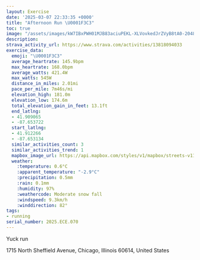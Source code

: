 ```yaml
---
layout: Exercise
date: '2025-03-07 22:33:35 +0000'
title: "Afternoon Run \U0001F3C3"
toc: true
image: "/assets/images/kW7IBxPWH01MJB83aciuPEKL-XLVovkedJrZVyB8tA0-2048x1536.jpg.jpeg"
description:
strava_activity_url: https://www.strava.com/activities/13818094033
exercise_data:
  emoji: "\U0001F3C3"
  average_heartrate: 145.9bpm
  max_heartrate: 168.0bpm
  average_watts: 421.4W
  max_watts: 545W
  distance_in_miles: 2.01mi
  pace_per_mile: 7m46s/mi
  elevation_high: 181.0m
  elevation_low: 174.6m
  total_elevation_gain_in_feet: 13.1ft
  end_latlng:
  - 41.909065
  - -87.653722
  start_latlng:
  - 41.912266
  - -87.653134
  similar_activities_count: 3
  similar_activities_trend: 1
  mapbox_image_url: https://api.mapbox.com/styles/v1/mapbox/streets-v11/static/path-5+787af2-1.0(q%7Bx~Frl~uODe%40Cu%40CQEM%3FEIMAOXc%40t%40q%40NIXc%40TqBByALe%40DgBH%7B%40CYB_BE%7BC%40k%40CcC%40uC%40i%40G_C%40c%40Cc%40%40CLGHMRKd%40In%40Ah%40D%60%40A%60%40%3F~BK%5EB%5ECbF%3F~AEd%40%40l%40EXDZ%3FjBK%60DCZ%40LJJIdA%3FbCMV%40FDB%7C%40JtADdA%3FpBKrDAxBBxEAvBCFsB~A%5BZ%5DNSD%5BVMRUh%40GJs%40b%40wBfBEJDb%40b%40vABN%5D%60%40aAz%40KDw%40f%40EJFCVWFA%40%40SZO%5Ci%40VQJ_%40h%40i%40Rq%40t%40OJC%3FACBCPIh%40q%40TOP%5BNGH%40%60%40_%40h%40Ub%40m%40%40CK%40%5BVU%3Fe%40TiAbAMXWH%5DTYLk%40FADB%5CSR),pin-s-s+e5b22e(-87.65146,41.91177),pin-s-f+89ae00(-87.6528,41.90801999999997)/auto/800x800?access_token=pk.eyJ1Ijoiam9zaGJlY2ttYW4iLCJhIjoiY205eWR2aDd1MWZ6djJrbXc4a3M0bWZleiJ9.XiG9OWkNcZk2QzjJbxLB4A
  weather:
    :temperature: 0.6°C
    :apparent_temperature: "-2.9°C"
    :precipitation: 0.5mm
    :rain: 0.1mm
    :humidity: 97%
    :weathercode: Moderate snow fall
    :windspeed: 9.3km/h
    :winddirection: 82°
tags:
- running
serial_number: 2025.ECE.070
---
```

Yuck run

1715 North Sheffield Avenue, Chicago, Illinois 60614, United States
